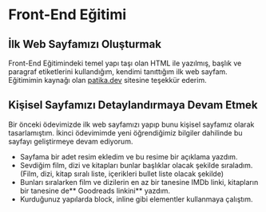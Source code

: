 # Front-End Eğitimi
## İlk Web Sayfamızı Oluşturmak
Front-End Eğitimindeki temel yapı taşı olan HTML ile yazılmış, başlık ve paragraf etiketlerini kullandığım, kendimi tanıttığım ilk web sayfam. Eğitimimin kaynağı olan [patika.dev](https://www.patika.dev/tr) sitesine teşekkür ederim.

## Kişisel Sayfamızı Detaylandırmaya Devam Etmek
Bir önceki ödevimizde ilk web sayfamızı yapıp bunu kişisel sayfamız olarak tasarlamıştım. İkinci ödevimimde yeni öğrendiğimiz bilgiler dahilinde bu sayfayı geliştirmeye devam ediyorum.
* Sayfama bir adet resim ekledim ve bu resime bir açıklama yazdım.
* Sevdiğim film, dizi ve kitapları bunlar başlıklar olacak şekilde sıraladım. (Film, dizi, kitap sıralı liste, içerikleri bullet liste olacak şekilde)
* Bunları sıralarken film ve dizilerin en az bir tanesine IMDb linki, kitapların bir tanesine de** Goodreads linkini** yazdım.
* Kurduğunuz yapılarda block, inline gibi elementler kullanmaya çalıştım.